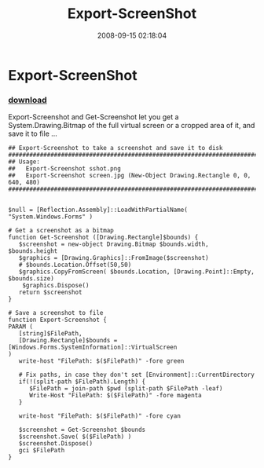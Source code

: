 ﻿---
pid:            585
poster:         Joel Bennett
title:          Export-ScreenShot
date:           2008-09-15 02:18:04
format:         posh
parent:         0
parent:         0

---

# Export-ScreenShot

### [download](585.ps1)

Export-Screenshot and Get-Screenshot let you get a System.Drawing.Bitmap of the full virtual screen or a cropped area of it, and save it to file ...

```posh
## Export-Screenshot to take a screenshot and save it to disk
#####################################################################################
## Usage:
##   Export-Screenshot sshot.png
##   Export-Screenshot screen.jpg (New-Object Drawing.Rectangle 0, 0, 640, 480)
#####################################################################################


$null = [Reflection.Assembly]::LoadWithPartialName( "System.Windows.Forms" )

# Get a screenshot as a bitmap      
function Get-Screenshot ([Drawing.Rectangle]$bounds) {
   $screenshot = new-object Drawing.Bitmap $bounds.width, $bounds.height
   $graphics = [Drawing.Graphics]::FromImage($screenshot)
   # $bounds.Location.Offset(50,50)
   $graphics.CopyFromScreen( $bounds.Location, [Drawing.Point]::Empty, $bounds.size)
	$graphics.Dispose()
   return $screenshot
}

# Save a screenshot to file
function Export-Screenshot {
PARAM (
   [string]$FilePath, 
   [Drawing.Rectangle]$bounds = [Windows.Forms.SystemInformation]::VirtualScreen
)
   write-host "FilePath: $($FilePath)" -fore green

   # Fix paths, in case they don't set [Environment]::CurrentDirectory
   if(!(split-path $FilePath).Length) { 
      $FilePath = join-path $pwd (split-path $FilePath -leaf)
      Write-Host "FilePath: $($FilePath)" -fore magenta
   }
   
   write-host "FilePath: $($FilePath)" -fore cyan

   $screenshot = Get-Screenshot $bounds
   $screenshot.Save( $($FilePath) )
   $screenshot.Dispose()
   gci $FilePath
}



```
